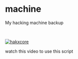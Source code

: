 # machine
My hacking machine backup

</br>

[![hakxcore](https://img.youtube.com/vi/3CdVbyEIpNE/0.jpg)](https://www.youtube.com/watch?v=3CdVbyEIpNE)


watch this video to use this script
